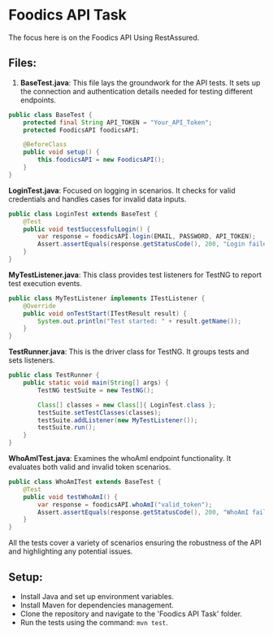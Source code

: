 
# Foodics API Task

The focus here is on the Foodics API Using RestAssured.

## Files:

1. **BaseTest.java**: This file lays the groundwork for the API tests. It sets up the connection and authentication details needed for testing different endpoints.
```java
public class BaseTest {
    protected final String API_TOKEN = "Your_API_Token";
    protected FoodicsAPI foodicsAPI;

    @BeforeClass
    public void setup() {
        this.foodicsAPI = new FoodicsAPI();
    }
}
```

**LoginTest.java**: Focused on logging in scenarios. It checks for valid credentials and handles cases for invalid data inputs.
```java
public class LoginTest extends BaseTest {
    @Test
    public void testSuccessfulLogin() {
        var response = foodicsAPI.login(EMAIL, PASSWORD, API_TOKEN);
        Assert.assertEquals(response.getStatusCode(), 200, "Login failed!");
    }
}
```

**MyTestListener.java**: This class provides test listeners for TestNG to report test execution events.
```java
public class MyTestListener implements ITestListener {
    @Override
    public void onTestStart(ITestResult result) {
        System.out.println("Test started: " + result.getName());
    }
}
```

**TestRunner.java**: This is the driver class for TestNG. It groups tests and sets listeners.
```java
public class TestRunner {
    public static void main(String[] args) {
        TestNG testSuite = new TestNG();

        Class[] classes = new Class[]{ LoginTest.class };
        testSuite.setTestClasses(classes);
        testSuite.addListener(new MyTestListener());
        testSuite.run();
    }
}
```

**WhoAmITest.java**: Examines the whoAmI endpoint functionality. It evaluates both valid and invalid token scenarios.
```java
public class WhoAmITest extends BaseTest {
    @Test
    public void testWhoAmI() {
        var response = foodicsAPI.whoAmI("valid_token");
        Assert.assertEquals(response.getStatusCode(), 200, "WhoAmI failed!");
    }
}
```

All the tests cover a variety of scenarios ensuring the robustness of the API and highlighting any potential issues.

## Setup:
- Install Java and set up environment variables.
- Install Maven for dependencies management.
- Clone the repository and navigate to the 'Foodics API Task' folder.
- Run the tests using the command: `mvn test`.

